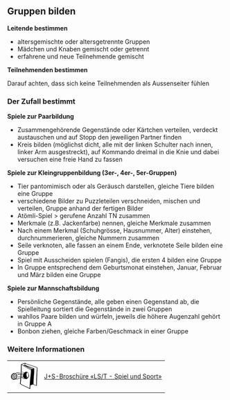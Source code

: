 Gruppen bilden
----

**Leitende bestimmen**

- altersgemischte oder altersgetrennte Gruppen
- Mädchen und Knaben gemischt oder getrennt
- erfahrene und neue Teilnehmende gemischt

**Teilnehmenden bestimmen**

Darauf achten, dass sich keine Teilnehmenden als Aussenseiter fühlen

### Der Zufall bestimmt

**Spiele zur Paarbildung**

- Zusammengehörende Gegenstände oder Kärtchen verteilen, verdeckt austauschen und auf Stopp den jeweiligen Partner finden
- Kreis bilden (möglichst dicht, alle mit der linken Schulter nach innen, linker Arm ausgestreckt), auf Kommando dreimal in die Knie und dabei versuchen eine freie Hand zu fassen

**Spiele zur Kleingruppenbildung (3er-, 4er-, 5er-Gruppen)**

- Tier pantomimisch oder als Geräusch darstellen, gleiche Tiere bilden eine Gruppe
- verschiedene Bilder zu Puzzleteilen verschneiden, mischen und verteilen, Gruppe anhand der fertigen Bilder
- Atömli-Spiel > gerufene Anzahl TN zusammen
- Merkmale (z.B. Jackenfarbe) nennen, gleiche Merkmale zusammen
- Nach einem Merkmal (Schuhgrösse, Hausnummer, Alter) einstehen, durchnummerieren, gleiche Nummern zusammen
- Seile verknoten, alle fassen an einem Ende, verknotete Seile bilden eine Gruppe
- Spiel mit Ausscheiden spielen (Fangis), die ersten 4 bilden eine Gruppe
- In Gruppe entsprechend dem Geburtsmonat einstehen, Januar, Februar und März bilden eine Gruppe

**Spiele zur Mannschaftsbildung**

- Persönliche Gegenstände, alle geben einen Gegenstand ab, die Spielleitung sortiert die Gegenstände in zwei Gruppen
- wahllos Paare bilden und würfeln, jeweils die höhere Augenzahl gehört in Gruppe A
- Bonbon ziehen, gleiche Farben/Geschmack in einer Gruppe

### Weitere Informationen
| | |
|---|---|
| [![](images/piktos/9_Spiel_sport.png)][1] | [J+S-Broschüre «LS/T - Spiel und Sport»][1] |

[1]: https://www.scout.ch/de/verband/downloads/ausbildung/cudesch/spiel-und-sport